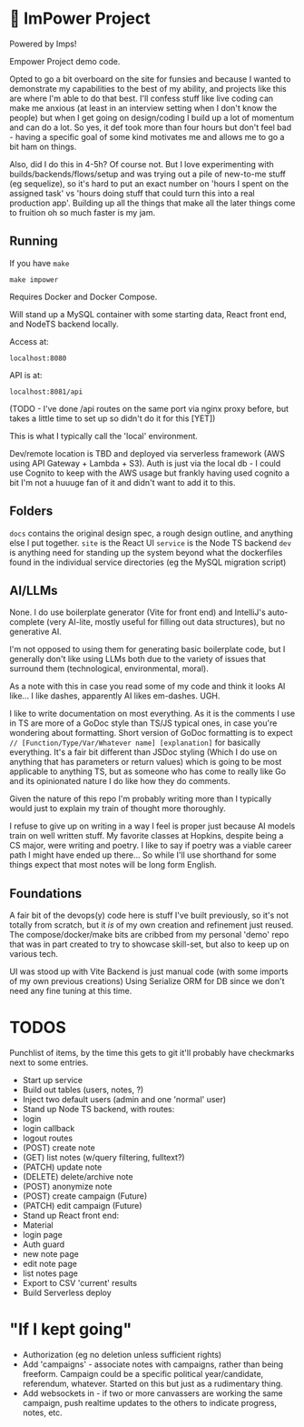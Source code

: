 # 👿 ImPower Project

Powered by Imps!

Empower Project demo code.

Opted to go a bit overboard on the site for funsies and because I wanted to demonstrate my capabilities to the best of
my ability, and projects like this are where I'm able to do that best.  I'll confess stuff like live coding can make me anxious
(at least in an interview setting when I don't know the people) but when I get going on design/coding I build up a lot of 
momentum and can do a lot.  So yes, it def took more than four hours but don't feel bad - having a specific goal of some kind
motivates me and allows me to go a bit ham on things.

Also, did I do this in 4-5h?  Of course not.  But I love experimenting with builds/backends/flows/setup and was trying out
a pile of new-to-me stuff (eg sequelize), so it's hard to put an exact number on 'hours I spent on the assigned task' vs
'hours doing stuff that could turn this into a real production app'.  Building up all the things that make all the later things
come to fruition oh so much faster is my jam.

## Running

If you have `make`
```
make impower
```
Requires Docker and Docker Compose.

Will stand up a MySQL container with some starting data, React front end, and NodeTS backend locally.

Access at:
```
localhost:8080
```
API is at:
```
localhost:8081/api
```
(TODO - I've done /api routes on the same port via nginx proxy before, but takes a little time to set up so didn't do it for this [YET])

This is what I typically call the 'local' environment.  

Dev/remote location is TBD and deployed via serverless framework (AWS using API Gateway + Lambda + S3).
Auth is just via the local db - I could use Cognito to keep with the AWS usage but frankly having used cognito a bit I'm not
a huuuge fan of it and didn't want to add it to this.

## Folders
`docs` contains the original design spec, a rough design outline, and anything else I put together.
`site` is the React UI
`service` is the Node TS backend
`dev` is anything need for standing up the system beyond what the dockerfiles found in the individual service directories (eg the MySQL migration script)

## AI/LLMs

None.  I do use boilerplate generator (Vite for front end) and IntelliJ's auto-complete (very AI-lite, mostly useful for filling out data structures), but no generative AI.

I'm not opposed to using them for generating basic boilerplate code, but I generally don't like using LLMs both due to the variety
of issues that surround them (technological, environmental, moral).

As a note with this in case you read some of my code and think it looks AI like...
I like dashes, apparently AI likes em-dashes.  UGH.

I like to write documentation on most everything.  As it is the comments I use in TS are more of a GoDoc style than TS/JS typical ones, in case you're wondering about formatting.
Short version of GoDoc formatting is to expect `// [Function/Type/Var/Whatever name] [explanation]` for basically everything.  It's a fair bit different than JSDoc styling
(Which I do use on anything that has parameters or return values) which is going to be most applicable to anything TS, 
but as someone who has come to really like Go and its opinionated nature I do like how they do comments.

Given the nature of this repo I'm probably writing more than I typically would just to explain my train of thought more thoroughly.

I refuse to give up on writing in a way I feel is proper just because AI models train on well written stuff.  My favorite classes at Hopkins, despite being a CS major, were 
writing and poetry.  I like to say if poetry was a viable career path I might have ended up there... So while I'll use shorthand for some things expect that most notes will be long form English.

## Foundations

A fair bit of the devops(y) code here is stuff I've built previously, so it's not totally from scratch, but it *is* of my
own creation and refinement just reused. The compose/docker/make bits are cribbed from my personal 'demo' repo that was in
part created to try to showcase skill-set, but also to keep up on various tech.

UI was stood up with Vite
Backend is just manual code (with some imports of my own previous creations)
Using Serialize ORM for DB since we don't need any fine tuning at this time.

# TODOS
Punchlist of items, by the time this gets to git it'll probably have checkmarks next to some entries.

- Start up service
- Build out tables (users, notes, ?)
- Inject two default users (admin and one 'normal' user)
- Stand up Node TS backend, with routes: 
- login 
- login callback
- logout routes 
- (POST) create note 
- (GET) list notes (w/query filtering, fulltext?)
- (PATCH) update note
- (DELETE) delete/archive note
- (POST) anonymize note
- (POST) create campaign (Future)
- (PATCH) edit campaign (Future)
- Stand up React front end: 
- Material
- login page
- Auth guard
- new note page
- edit note page
- list notes page
- Export to CSV 'current' results 
- Build Serverless deploy

# "If I kept going"
- Authorization (eg no deletion unless sufficient rights)
- Add 'campaigns' - associate notes with campaigns, rather than being freeform.  Campaign could be a specific political year/candidate, referendum, whatever.  Started on this but just as a rudimentary thing.
- Add websockets in - if two or more canvassers are working the same campaign, push realtime updates to the others to indicate progress, notes, etc.